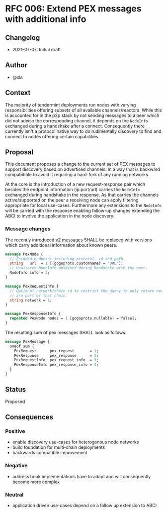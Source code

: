 # RFC 006: Extend PEX messages with additional info

## Changelog

- 2021-07-07: Initial draft

## Author

- @xla

## Context

The majority of tendermint deployments run nodes with varying responsibilities
offering subsets of all available channels/reactors. While this is accounted
for in the p2p stack by not sending messages to a peer which did not advise the
corresponding channel, it depends on the `NodeInfo` exchanged during
a handshake after a connect. Consequently there currently isn't a protocol
native way to do rudimentally discovery to find and connect to nodes offering
certain capabilities.

## Proposal

This document proposes a change to the current set of PEX messages to support
discovery based on advertised channels. In a way that is backward compabitible
to avoid it requiring a hard-fork of any running networks.

At the core is the introduction of a new request-response pair which besides
the endpoint information (ip:port/url) carries the `NodeInfo` exchanged during
handshake in the response. As that carries the channels active/supported on the
peer a receiving node can apply filtering appropriate for local use-cases.
Furthermore any extensions to the `NodeInfo` will be carried with the response
enabling follow-up changes extending the ABCI to involve the application in the
node discovery.

### Message changes

The recently introduced [v2 messages](https://github.com/tendermint/spec/pull/312)
SHALL be replaced with versions which carry additional information about known
peers.

``` proto
message PexNode {
  // Encoded endpoint including protocol, id and path.
  string   url  = 1 [(gogoproto.customname) = "URL"];
  // Unaltered NodeInfo obtained during handshake with the peer.
  NodeInfo info = 2;
}

message PexRequestInfo {
  // Optional network/chain id to restrict the query to only return nodes which
  // are part of that chain.
  string network = 1;
}

message PexResponseInfo {
  repeated PexNode nodes = 1 [gogoproto.nullable) = false];
}
```

The resulting sum of pex messages SHALL look as follows:

``` proto
message PexMessage {
  oneof sum {
    PexRequest      pex_request       = 1;
    PexResponse     pex_response      = 2;
    PexRequestInfo  pex_request_info  = 3;
    PexResponseInfo pex_response_info = 4;
  }
}
```

## Status

Proposed

## Consequences

### Positive

- enable discovery use-cases for heterogenous node networks
- build foundation for multi-chain deployments
- backwards compatible improvement

### Negative

- address book implementations have to adapt and will consequently become more
  complex

### Neutral

- application driven use-cases depend on a follow up extension to ABCI

